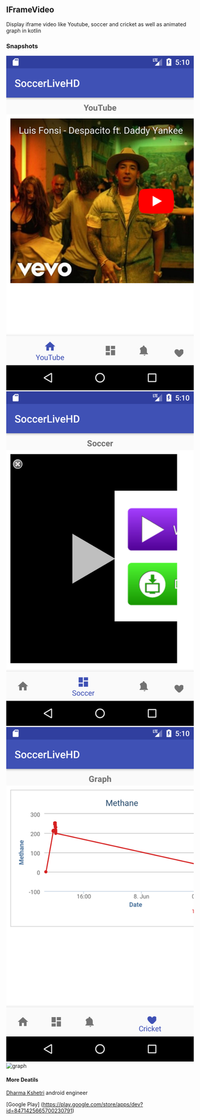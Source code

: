 ## IFrameVideo
Display iframe video like Youtube, soccer and cricket as well as animated graph in kotlin

### Snapshots

![Youtube](https://raw.githubusercontent.com/dharmakshetri/IFrameVideo/master/Screenshot_1505254202.png)
![soccer](https://raw.githubusercontent.com/dharmakshetri/IFrameVideo/master/Screenshot_1505254205.png)
![cricket](https://raw.githubusercontent.com/dharmakshetri/IFrameVideo/master/Screenshot_1505254219.png)
![graph](https://raw.githubusercontent.com/dharmakshetri/IFrameVideo/master/Screenshot_1505254227.png)

#### More Deatils

[Dharma Kshetri](www.dharmakshetri.me) android engineer

[Google Play] (https://play.google.com/store/apps/dev?id=8471425665700230791)
